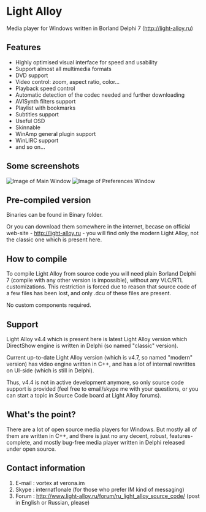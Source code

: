 Light Alloy
==========

Media player for Windows written in Borland Delphi 7 (http://light-alloy.ru)

Features
--------

* Highly optimised visual interface for speed and usability
* Support almost all multimedia formats
* DVD support
* Video control: zoom, aspect ratio, color...
* Playback speed control
* Automatic detection of the codec needed and further downloading
* AVISynth filters support
* Playlist with bookmarks
* Subtitles support
* Useful OSD
* Skinnable
* WinAmp general plugin support
* WinLIRC support
* and so on...

Some screenshots
----------------

![Image of Main Window](http://light-alloy.ru/img/old/la44_mainwindow.png)
![Image of Preferences Window](http://light-alloy.ru/img/old/la44_prefs.png)

Pre-compiled version
--------------------

Binaries can be found in Binary folder.

Or you can download them somewhere in the internet, becase on official web-site - http://light-alloy.ru - you will find only the modern Light Alloy, not the classic one which is present here.

How to compile
--------------

To compile Light Alloy from source code you will need plain Borland Delphi 7 (compile with any other version is impossible), without any VLC/RTL customizations. This restriction is forced due to reason that source code of a few files has been lost, and only .dcu of these files are present.

No custom components required.

Support
-------

Light Alloy v4.4 which is present here is latest Light Alloy version which DirectShow engine is written in Delphi (so named "classic" version). 

Current up-to-date Light Alloy version (which is v4.7, so named "modern" version) has video engine written in C++, and has a lot of internal rewrittes on UI-side (which is still in Delphi).

Thus, v4.4 is not in active development anymore, so only source code support is provided (feel free to email/skype me with your questions, or you can start a topic in Source Code board at Light Alloy forums).

What's the point?
-----------------

There are a lot of open source media players for Windows. But mostly all of them are written in C++, and there is just no any decent, robust, features-complete, and mostly bug-free media player written in Delphi released under open source.

Contact information
-------------------

1. E-mail : vortex at verona.im
2. Skype  : internat1onale (for those who prefer IM kind of messaging)
3. Forum  : http://www.light-alloy.ru/forum/ru_light_alloy_source_code/ (post in English or Russian, please)
